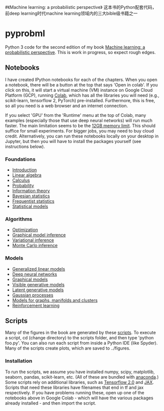 #《Machine learning: a probabilistic perspective》 这本书的Python配套代码，前deep learning时代machine learning领域内的三大bible级书籍之一


# pyprobml
Python 3 code for the second edition of my book [Machine learning: a probabilistic perspective](http://people.cs.ubc.ca/~murphyk/MLbook/). This is work in progress, so expect rough edges.

## Notebooks

I have created IPython notebooks for each of the chapters. When you open a notebook, there will be a button at the top that says 'Open in colab'. If you click on this, it will start a virtual machine (VM) instance on Google Cloud Platform (GCP), running [Colab](https://colab.sandbox.google.com/notebooks/welcome.ipynb),  which has all the libraries you will need (e.g., scikit-learn, tensorflow 2, PyTorch) pre-installed. Furthermore, this is free, so all you need is a web browser and an internet connection.

If you select 'GPU' from the 'Runtime' menu at the top of Colab, many examples (especially those that use deep neural networks) will run much faster. The main limitation seems to be the [12GB memory limit](https://github.com/googlecolab/colabtools/issues/253). This should suffice for small experiments. For bigger jobs, you may need to buy cloud credit. Alternatively, you can run these notebooks locally on your desktop in Jupyter, but then you will have to install the packages yourself (see instructions below).

### Foundations
* [Introduction](https://nbviewer.jupyter.org/github/probml/pyprobml/blob/master/notebooks/intro/intro.ipynb?flush_cache=true)
* [Linear algebra](https://nbviewer.jupyter.org/github/probml/pyprobml/blob/master/notebooks/linalg/linalg.ipynb?flush_cache=true)
* [Calculus](https://nbviewer.jupyter.org/github/probml/pyprobml/blob/master/notebooks/calc/calc.ipynb?flush_cache=true)
* [Probability](https://nbviewer.jupyter.org/github/probml/pyprobml/blob/master/notebooks/prob/prob.ipynb?flush_cache=true)
* [Information theory](https://nbviewer.jupyter.org/github/probml/pyprobml/blob/master/notebooks/info/info.ipynb?flush_cache=true)
* [Bayesian statistics](https://nbviewer.jupyter.org/github/probml/pyprobml/blob/master/notebooks/bayes/bayes.ipynb?flush_cache=true)
* [Frequentist statistics](https://nbviewer.jupyter.org/github/probml/pyprobml/blob/master/notebooks/freq/freq.ipynb?flush_cache=true)
* [Statistical models](https://nbviewer.jupyter.org/github/probml/pyprobml/blob/master/notebooks/statmod/statmod.ipynb?flush_cache=true)

### Algorithms
* [Optimization](https://nbviewer.jupyter.org/github/probml/pyprobml/blob/master/notebooks/opt/opt.ipynb?flush_cache=true)
* [Graphical model inference](https://nbviewer.jupyter.org/github/probml/pyprobml/blob/master/notebooks/pgminf/pgminf.ipynb?flush_cache=true)
* [Variational inference](https://nbviewer.jupyter.org/github/probml/pyprobml/blob/master/notebooks/vi/vi.ipynb?flush_cache=true)   
* [Monte Carlo inference](https://nbviewer.jupyter.org/github/probml/pyprobml/blob/master/notebooks/mc/mc.ipynb?flush_cache=true)

### Models
* [Generalized linear models](https://nbviewer.jupyter.org/github/probml/pyprobml/blob/master/notebooks/glm/glm.ipynb?flush_cache=true)
* [Deep neural networks](https://nbviewer.jupyter.org/github/probml/pyprobml/blob/master/notebooks/dnn/dnn.ipynb?flush_cache=true)
* [Graphical models](https://nbviewer.jupyter.org/github/probml/pyprobml/blob/master/notebooks/pgm/pgm.ipynb?flush_cache=true)
* [Visible generative models](https://nbviewer.jupyter.org/github/probml/pyprobml/blob/master/notebooks/genmo/genmo.ipynb?flush_cache=true)
* [Latent generative models](https://nbviewer.jupyter.org/github/probml/pyprobml/blob/master/notebooks/lvm/lvm.ipynb?flush_cache=true)
* [Gaussian processes](https://nbviewer.jupyter.org/github/probml/pyprobml/blob/master/notebooks/gp/gp.ipynb?flush_cache=true)
* [Models for graphs, manifolds and clusters](https://nbviewer.jupyter.org/github/probml/pyprobml/blob/master/notebooks/graphs/graphs.ipynb?flush_cache=true)
* [Reinforcement learning](https://nbviewer.jupyter.org/github/probml/pyprobml/blob/master/notebooks/rl/rl.ipynb?flush_cache=true)

## Scripts

Many of the figures in the book are generated by these  [scripts](scripts). To execute a script, cd (change directory) to the scripts folder, and then type 'python foo.py'. You can also run each script from inside a Python IDE (like Spyder).
Many of the scripts create plots, which are saved to ../figures.


### Installation

To run the scripts, we assume you have installed numpy, scipy, matplotlib, seaborn, pandas, scikit-learn, etc.
(All of these are bundled with [anaconda](https://www.anaconda.com/distribution/).)
Some scripts rely on additional libraries, such as [Tensorflow 2.0](https://www.tensorflow.org/) and [JAX](https://github.com/google/jax). Scripts that need these libraries have filenames that end in tf and jax respectively.
If you have problems running these, open up one of the notebooks above in Google Colab - which will have the various packages already installed - and then import the script.

